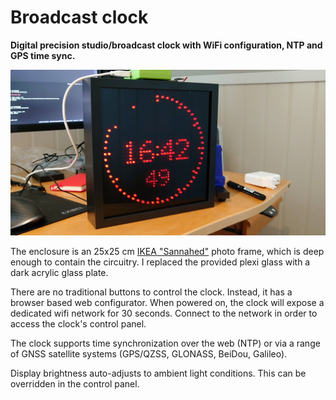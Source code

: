 # Broadcast clock

**Digital precision studio/broadcast clock with WiFi configuration, NTP and GPS time sync.**

![Home made broadcast clock](/hardware/gfx/prototype_programming.jpg "Broadcast studio clock")

The enclosure is an 25x25 cm [IKEA "Sannahed"](https://www.ikea.com/us/en/p/sannahed-frame-black-60459118/) photo frame, which is deep enough to contain the circuitry. I replaced the provided plexi glass with a dark acrylic glass plate.

There are no traditional buttons to control the clock. Instead, it has a browser based web configurator. When powered on, the clock will expose a dedicated wifi network for 30 seconds. Connect to the network in order to access the clock's control panel.

The clock supports time synchronization over the web (NTP) or via a range of GNSS satellite systems (GPS/QZSS, GLONASS, BeiDou, Galileo).

Display brightness auto-adjusts to ambient light conditions. This can be overridden in the control panel.
